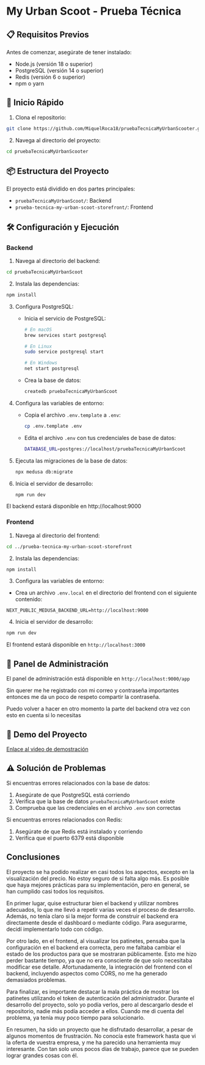# My Urban Scoot - Prueba Técnica

## 📋 Requisitos Previos

Antes de comenzar, asegúrate de tener instalado:

- Node.js (versión 18 o superior)
- PostgreSQL (versión 14 o superior)
- Redis (versión 6 o superior)
- npm o yarn

## 🚀 Inicio Rápido

1. Clona el repositorio:
```bash
git clone https://github.com/MiquelRoca18/pruebaTecnicaMyUrbanScooter.git
```

2. Navega al directorio del proyecto:
```bash
cd pruebaTecnicaMyUrbanScooter
```

## 📦 Estructura del Proyecto

El proyecto está dividido en dos partes principales:

- `pruebaTecnicaMyUrbanScoot/`: Backend 
- `prueba-tecnica-my-urban-scoot-storefront/`: Frontend 

## 🛠️ Configuración y Ejecución

### Backend

1. Navega al directorio del backend:
```bash
cd pruebaTecnicaMyUrbanScoot
```

2. Instala las dependencias:
```bash
npm install
```

3. Configura PostgreSQL:
   - Inicia el servicio de PostgreSQL:
     ```bash
     # En macOS
     brew services start postgresql
     
     # En Linux
     sudo service postgresql start
     
     # En Windows
     net start postgresql
     ```
   - Crea la base de datos:
     ```bash
     createdb pruebaTecnicaMyUrbanScoot
     ```

4. Configura las variables de entorno:
   - Copia el archivo `.env.template` a `.env`:
     ```bash
     cp .env.template .env
     ```
   - Edita el archivo `.env` con tus credenciales de base de datos:
     ```bash
     DATABASE_URL=postgres://localhost/pruebaTecnicaMyUrbanScoot
     ```

6. Ejecuta las migraciones de la base de datos:
   ```bash
   npx medusa db:migrate
   ```

7. Inicia el servidor de desarrollo:
   ```bash
   npm run dev
   ```

El backend estará disponible en http://localhost:9000

### Frontend 

1. Navega al directorio del frontend:
```bash
cd ../prueba-tecnica-my-urban-scoot-storefront
```

2. Instala las dependencias:
```bash
npm install
```

3. Configura las variables de entorno:
- Crea un archivo `.env.local` en el directorio del frontend con el siguiente contenido:
```
NEXT_PUBLIC_MEDUSA_BACKEND_URL=http://localhost:9000
```

4. Inicia el servidor de desarrollo:
```bash
npm run dev
```

El frontend estará disponible en `http://localhost:3000`

## 👤 Panel de Administración

El panel de administración está disponible en `http://localhost:9000/app`

Sin querer me he registrado con mi correo y contraseña importantes entonces me da un poco de respeto compartir la contraseña.

Puedo volver a hacer en otro momento la parte del backend otra vez con esto en cuenta si lo necesitas

## 🎥 Demo del Proyecto

[Enlace al video de demostración](https://drive.google.com/file/d/146XuLsocIRDHQrIt8L3gOFWyQaK-cMBx/view)

## ⚠️ Solución de Problemas

Si encuentras errores relacionados con la base de datos:
1. Asegúrate de que PostgreSQL está corriendo
2. Verifica que la base de datos `pruebaTecnicaMyUrbanScoot` existe
3. Comprueba que las credenciales en el archivo `.env` son correctas

Si encuentras errores relacionados con Redis:
1. Asegúrate de que Redis está instalado y corriendo
2. Verifica que el puerto 6379 está disponible

## Conclusiones
El proyecto se ha podido realizar en casi todos los aspectos, excepto en la visualización del precio. No estoy seguro de si falta algo más. Es posible que haya mejores prácticas para su implementación, pero en general, se han cumplido casi todos los requisitos.

En primer lugar, quise estructurar bien el backend y utilizar nombres adecuados, lo que me llevó a repetir varias veces el proceso de desarrollo. Además, no tenía claro si la mejor forma de construir el backend era directamente desde el dashboard o mediante código. Para asegurarme, decidí implementarlo todo con código.

Por otro lado, en el frontend, al visualizar los patinetes, pensaba que la configuración en el backend era correcta, pero me faltaba cambiar el estado de los productos para que se mostraran públicamente. Esto me hizo perder bastante tiempo, ya que no era consciente de que solo necesitaba modificar ese detalle. Afortunadamente, la integración del frontend con el backend, incluyendo aspectos como CORS, no me ha generado demasiados problemas.

Para finalizar, es importante destacar la mala práctica de mostrar los patinetes utilizando el token de autenticación del administrador. Durante el desarrollo del proyecto, solo yo podía verlos, pero al descargarlo desde el repositorio, nadie más podía acceder a ellos. Cuando me di cuenta del problema, ya tenía muy poco tiempo para solucionarlo.

En resumen, ha sido un proyecto que he disfrutado desarrollar, a pesar de algunos momentos de frustración. No conocía este framework hasta que vi la oferta de vuestra empresa, y me ha parecido una herramienta muy interesante. Con tan solo unos pocos días de trabajo, parece que se pueden lograr grandes cosas con él.

